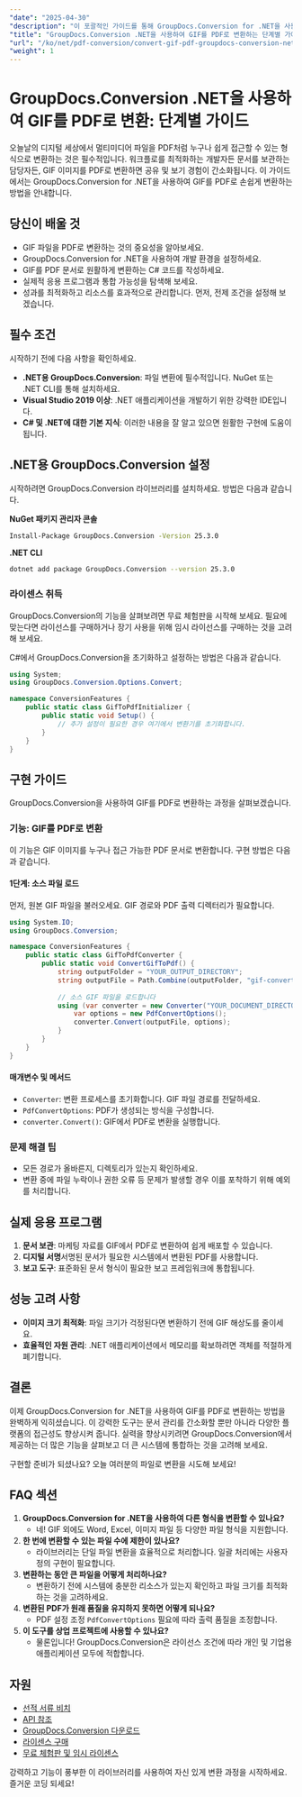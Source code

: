 ```yaml
---
"date": "2025-04-30"
"description": "이 포괄적인 가이드를 통해 GroupDocs.Conversion for .NET을 사용하여 GIF 이미지를 PDF로 변환하는 방법을 알아보세요. 개발자와 콘텐츠 제작자에게 안성맞춤입니다."
"title": "GroupDocs.Conversion .NET을 사용하여 GIF를 PDF로 변환하는 단계별 가이드"
"url": "/ko/net/pdf-conversion/convert-gif-pdf-groupdocs-conversion-net/"
"weight": 1
---
```


# GroupDocs.Conversion .NET을 사용하여 GIF를 PDF로 변환: 단계별 가이드
오늘날의 디지털 세상에서 멀티미디어 파일을 PDF처럼 누구나 쉽게 접근할 수 있는 형식으로 변환하는 것은 필수적입니다. 워크플로를 최적화하는 개발자든 문서를 보관하는 담당자든, GIF 이미지를 PDF로 변환하면 공유 및 보기 경험이 간소화됩니다. 이 가이드에서는 GroupDocs.Conversion for .NET을 사용하여 GIF를 PDF로 손쉽게 변환하는 방법을 안내합니다.

## 당신이 배울 것
- GIF 파일을 PDF로 변환하는 것의 중요성을 알아보세요.
- GroupDocs.Conversion for .NET을 사용하여 개발 환경을 설정하세요.
- GIF를 PDF 문서로 원활하게 변환하는 C# 코드를 작성하세요.
- 실제적 응용 프로그램과 통합 가능성을 탐색해 보세요.
- 성과를 최적화하고 리소스를 효과적으로 관리합니다.
먼저, 전제 조건을 설정해 보겠습니다.

## 필수 조건
시작하기 전에 다음 사항을 확인하세요.
- **.NET용 GroupDocs.Conversion**: 파일 변환에 필수적입니다. NuGet 또는 .NET CLI를 통해 설치하세요.
- **Visual Studio 2019 이상**: .NET 애플리케이션을 개발하기 위한 강력한 IDE입니다.
- **C# 및 .NET에 대한 기본 지식**: 이러한 내용을 잘 알고 있으면 원활한 구현에 도움이 됩니다.

## .NET용 GroupDocs.Conversion 설정
시작하려면 GroupDocs.Conversion 라이브러리를 설치하세요. 방법은 다음과 같습니다.

**NuGet 패키지 관리자 콘솔**
```bash
Install-Package GroupDocs.Conversion -Version 25.3.0
```

**.NET CLI**
```bash
dotnet add package GroupDocs.Conversion --version 25.3.0
```

### 라이센스 취득
GroupDocs.Conversion의 기능을 살펴보려면 무료 체험판을 시작해 보세요. 필요에 맞는다면 라이선스를 구매하거나 장기 사용을 위해 임시 라이선스를 구매하는 것을 고려해 보세요.

C#에서 GroupDocs.Conversion을 초기화하고 설정하는 방법은 다음과 같습니다.
```csharp
using System;
using GroupDocs.Conversion.Options.Convert;

namespace ConversionFeatures {
    public static class GifToPdfInitializer {
        public static void Setup() {
            // 추가 설정이 필요한 경우 여기에서 변환기를 초기화합니다.
        }
    }
}
```

## 구현 가이드
GroupDocs.Conversion을 사용하여 GIF를 PDF로 변환하는 과정을 살펴보겠습니다.

### 기능: GIF를 PDF로 변환
이 기능은 GIF 이미지를 누구나 접근 가능한 PDF 문서로 변환합니다. 구현 방법은 다음과 같습니다.

#### 1단계: 소스 파일 로드
먼저, 원본 GIF 파일을 불러오세요. GIF 경로와 PDF 출력 디렉터리가 필요합니다.
```csharp
using System.IO;
using GroupDocs.Conversion;

namespace ConversionFeatures {
    public static class GifToPdfConverter {
        public static void ConvertGifToPdf() {
            string outputFolder = "YOUR_OUTPUT_DIRECTORY";
            string outputFile = Path.Combine(outputFolder, "gif-converted-to.pdf");
            
            // 소스 GIF 파일을 로드합니다
            using (var converter = new Converter("YOUR_DOCUMENT_DIRECTORY/Sample.gif")) {
                var options = new PdfConvertOptions();
                converter.Convert(outputFile, options);
            }
        }
    }
}
```

#### 매개변수 및 메서드
- `Converter`: 변환 프로세스를 초기화합니다. GIF 파일 경로를 전달하세요.
- `PdfConvertOptions`: PDF가 생성되는 방식을 구성합니다.
- `converter.Convert()`: GIF에서 PDF로 변환을 실행합니다.

### 문제 해결 팁
- 모든 경로가 올바른지, 디렉토리가 있는지 확인하세요.
- 변환 중에 파일 누락이나 권한 오류 등 문제가 발생할 경우 이를 포착하기 위해 예외를 처리합니다.

## 실제 응용 프로그램
1. **문서 보관**: 마케팅 자료를 GIF에서 PDF로 변환하여 쉽게 배포할 수 있습니다.
2. **디지털 서명**서명된 문서가 필요한 시스템에서 변환된 PDF를 사용합니다.
3. **보고 도구**: 표준화된 문서 형식이 필요한 보고 프레임워크에 통합됩니다.

## 성능 고려 사항
- **이미지 크기 최적화**: 파일 크기가 걱정된다면 변환하기 전에 GIF 해상도를 줄이세요.
- **효율적인 자원 관리**: .NET 애플리케이션에서 메모리를 확보하려면 객체를 적절하게 폐기합니다.

## 결론
이제 GroupDocs.Conversion for .NET을 사용하여 GIF를 PDF로 변환하는 방법을 완벽하게 익히셨습니다. 이 강력한 도구는 문서 관리를 간소화할 뿐만 아니라 다양한 플랫폼의 접근성도 향상시켜 줍니다. 실력을 향상시키려면 GroupDocs.Conversion에서 제공하는 더 많은 기능을 살펴보고 더 큰 시스템에 통합하는 것을 고려해 보세요.

구현할 준비가 되셨나요? 오늘 여러분의 파일로 변환을 시도해 보세요!

## FAQ 섹션
1. **GroupDocs.Conversion for .NET을 사용하여 다른 형식을 변환할 수 있나요?**
   - 네! GIF 외에도 Word, Excel, 이미지 파일 등 다양한 파일 형식을 지원합니다.
2. **한 번에 변환할 수 있는 파일 수에 제한이 있나요?**
   - 라이브러리는 단일 파일 변환을 효율적으로 처리합니다. 일괄 처리에는 사용자 정의 구현이 필요합니다.
3. **변환하는 동안 큰 파일을 어떻게 처리하나요?**
   - 변환하기 전에 시스템에 충분한 리소스가 있는지 확인하고 파일 크기를 최적화하는 것을 고려하세요.
4. **변환된 PDF가 원래 품질을 유지하지 못하면 어떻게 되나요?**
   - PDF 설정 조정 `PdfConvertOptions` 필요에 따라 출력 품질을 조정합니다.
5. **이 도구를 상업 프로젝트에 사용할 수 있나요?**
   - 물론입니다! GroupDocs.Conversion은 라이선스 조건에 따라 개인 및 기업용 애플리케이션 모두에 적합합니다.

## 자원
- [선적 서류 비치](https://docs.groupdocs.com/conversion/net/)
- [API 참조](https://reference.groupdocs.com/conversion/net/)
- [GroupDocs.Conversion 다운로드](https://releases.groupdocs.com/conversion/net/)
- [라이센스 구매](https://purchase.groupdocs.com/buy)
- [무료 체험판 및 임시 라이센스](https://releases.groupdocs.com/conversion/net/)

강력하고 기능이 풍부한 이 라이브러리를 사용하여 자신 있게 변환 과정을 시작하세요. 즐거운 코딩 되세요!